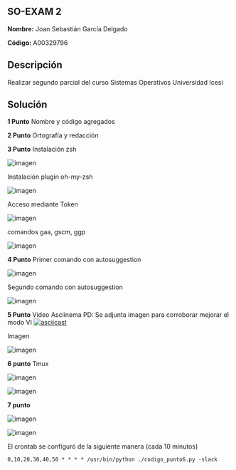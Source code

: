 ## SO-EXAM 2

**Nombre:** Joan Sebastián García Delgado

**Código:** A00329796

## Descripción

Realizar segundo parcial del curso Sistemas Operativos Universidad Icesi

## Solución

**1 Punto** Nombre y código agregados 

**2 Punto** Ortografía y redacción

**3 Punto** 
Instalación zsh 

![imagen](./imagenes/punto3_ins_zsh) 

Instalación plugin oh-my-zsh 

![imagen](./imagenes/punto3_oh.png) 

Acceso mediante Token 

![imagen](./imagenes/punto3_token.png) 

comandos gaa, gscm, ggp 

![imagen](./imagenes/punto3_comandos.png) 

**4 Punto** 
Primer comando con autosuggestion 

![imagen](./imagenes/punto4_autosug.png) 

Segundo comando con autosuggestion 

![imagen](./imagenes/punto4_autosug2.png)

**5 Punto** 
Video Asciinema PD: Se adjunta imagen para corroborar mejorar el modo VI 
[![asciicast](https://asciinema.org/a/gwoQdk70QniRLoR9twsuZQntW.png)](https://asciinema.org/a/gwoQdk70QniRLoR9twsuZQntW)

Imagen 

![imagen](./imagenes/punto5_modovi.png) 

**6 punto**
            Tmux 
            
![imagen](./imagenes/punto6_top.png) 

![imagen](./imagenes/punto6_comandos.png) 

**7 punto**

![imagen](./imagenes/punto7.png) 

![imagen](./imagenes/punto7_slack.png) 


El crontab se configuró de la siguiente manera (cada 10 minutos)
~~~
0,10,20,30,40,50 * * * * /usr/bin/python ./codigo_punto6.py -slack
~~~



            




